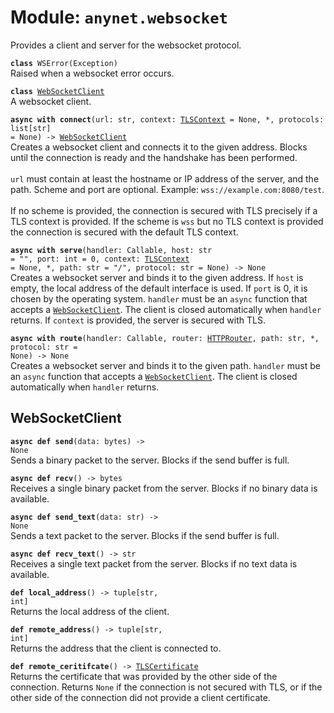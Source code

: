 
# Module: <code>anynet.websocket</code>

Provides a client and server for the websocket protocol.

<code>**class** WSError(Exception)</code><br>
<span class="docs">Raised when a websocket error occurs.</span>

<code>**class** [WebSocketClient](#websocketclient)</code><br>
<span class="docs">A websocket client.</span>

<code>**async with connect**(url: str, context: [TLSContext](tls.md#tlscontext) = None, *, protocols: list[str] = None) -> [WebSocketClient](#websocketclient)</code><br>
<span class="docs">Creates a websocket client and connects it to the given address. Blocks until the connection is ready and the handshake has been performed.<br><br>`url` must contain at least the hostname or IP address of the server, and the path. Scheme and port are optional. Example: `wss://example.com:8080/test`.<br><br>If no scheme is provided, the connection is secured with TLS precisely if a TLS context is provided. If the scheme is `wss` but no TLS context is provided the connection is secured with the default TLS context.</span>

<code>**async with serve**(handler: Callable, host: str = "", port: int = 0, context: [TLSContext](tls.md#tlscontext) = None, *, path: str = "/", protocol: str = None) -> None</code><br>
<span class="docs">Creates a websocket server and binds it to the given address. If `host` is empty, the local address of the default interface is used. If `port` is 0, it is chosen by the operating system. `handler` must be an `async` function that accepts a [`WebSocketClient`](#websocketclient). The client is closed automatically when `handler` returns. If `context` is provided, the server is secured with TLS.</span>

<code>**async with route**(handler: Callable, router: [HTTPRouter](http.md#httprouter), path: str, *, protocol: str = None) -> None</code><br>
<span class="docs">Creates a websocket server and binds it to the given path. `handler` must be an `async` function that accepts a [`WebSocketClient`](#websocketclient). The client is closed automatically when `handler` returns.</span>

## WebSocketClient
<code>**async def send**(data: bytes) -> None</code><br>
<span class="docs">Sends a binary packet to the server. Blocks if the send buffer is full.</span>

<code>**async def recv**() -> bytes</code><br>
<span class="docs">Receives a single binary packet from the server. Blocks if no binary data is available.</span>

<code>**async def send_text**(data: str) -> None</code><br>
<span class="docs">Sends a text packet to the server. Blocks if the send buffer is full.</span>

<code>**async def recv_text**() -> str</code><br>
<span class="docs">Receives a single text packet from the server. Blocks if no text data is available.</span>

<code>**def local_address**() -> tuple[str, int]</code><br>
<span class="docs">Returns the local address of the client.</span>

<code>**def remote_address**() -> tuple[str, int]</code><br>
<span class="docs">Returns the address that the client is connected to.</span>

<code>**def remote_ceritifcate**() -> [TLSCertificate](#tlscertificate)</code><br>
<span class="docs">Returns the certificate that was provided by the other side of the connection. Returns `None` if the connection is not secured with TLS, or if the other side of the connection did not provide a client certificate.</span>
